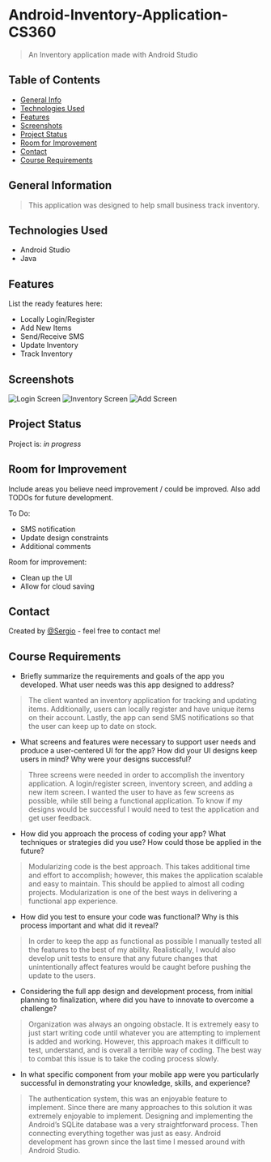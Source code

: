 # Android-Inventory-Application-CS360
> An Inventory application made with Android Studio


## Table of Contents
* [General Info](#general-information)
* [Technologies Used](#technologies-used)
* [Features](#features)
* [Screenshots](#screenshots)
* [Project Status](#project-status)
* [Room for Improvement](#room-for-improvement)
* [Contact](#contact)
* [Course Requirements](#course-requirements)

## General Information
> This application was designed to help small business track inventory.


## Technologies Used
- Android Studio
- Java

## Features
List the ready features here:
- Locally Login/Register
- Add New Items
- Send/Receive SMS
- Update Inventory
- Track Inventory


## Screenshots
![Login Screen](./img/login-screen.png)
![Inventory Screen](./img/inventory-screen.png)
![Add Screen](./img/add-screen.png)


## Project Status
Project is: _in progress_


## Room for Improvement
Include areas you believe need improvement / could be improved. Also add TODOs for future development.

To Do:
- SMS notification
- Update design constraints
- Additional comments

Room for improvement:
- Clean up the UI
- Allow for cloud saving


## Contact
Created by [@Sergio](https://www.linkedin.com/in/sergio-passos-809aa114a/) - feel free to contact me!


## Course Requirements
- Briefly summarize the requirements and goals of the app you developed. What user needs was this app designed to address?
> The client wanted an inventory application for tracking and updating items. Additionally, users can locally register and have unique items on their account. Lastly, the app can send SMS notifications so that the user can keep up to date on stock.
- What screens and features were necessary to support user needs and produce a user-centered UI for the app? How did your UI designs keep users in mind? Why were your designs successful?
> Three screens were needed in order to accomplish the inventory application. A login/register screen, inventory screen, and adding a new item screen. I wanted the user to have as few screens as possible, while still being a functional application. To know if my designs would be successful I would need to test the application and get user feedback.
- How did you approach the process of coding your app? What techniques or strategies did you use? How could those be applied in the future?
> Modularizing code is the best approach. This takes additional time and effort to accomplish; however, this makes the application scalable and easy to maintain. This should be applied to almost all coding projects. Modularization is one of the best ways in delivering a functional app experience.
- How did you test to ensure your code was functional? Why is this process important and what did it reveal?
> In order to keep the app as functional as possible I manually tested all the features to the best of my ability. Realistically, I would also develop unit tests to ensure that any future changes that unintentionally affect features would be caught before pushing the update to the users.
- Considering the full app design and development process, from initial planning to finalization, where did you have to innovate to overcome a challenge?
> Organization was always an ongoing obstacle. It is extremely easy to just start writing code until whatever you are attempting to implement is added and working. However, this approach makes it difficult to test, understand, and is overall a terrible way of coding. The best way to combat this issue is to take the coding process slowly.
- In what specific component from your mobile app were you particularly successful in demonstrating your knowledge, skills, and experience?
> The authentication system, this was an enjoyable feature to implement. Since there are many approaches to this solution it was extremely enjoyable to implement. Designing and implementing the Android’s SQLite database was a very straightforward process. Then connecting everything together was just as easy. Android development has grown since the last time I messed around with Android Studio.

